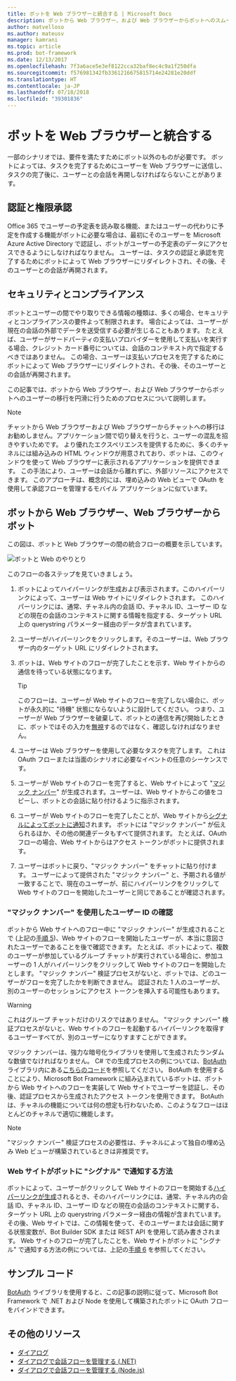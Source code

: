 ```yaml
---
title: ボットを Web ブラウザーと統合する | Microsoft Docs
description: ボットから Web ブラウザー、および Web ブラウザーからボットへのスムーズなユーザー切り替えを設計する方法について説明します。
author: matvelloso
ms.author: mateusv
manager: kamrani
ms.topic: article
ms.prod: bot-framework
ms.date: 12/13/2017
ms.openlocfilehash: 7f3a6ace5e3ef8122cca32baf8ec4c9a1f250dfa
ms.sourcegitcommit: f576981342fb3361216675815714e24281e20ddf
ms.translationtype: HT
ms.contentlocale: ja-JP
ms.lasthandoff: 07/18/2018
ms.locfileid: "39301836"
---
```

# <a name="integrate-your-bot-with-a-web-browser"></a>ボットを Web ブラウザーと統合する

一部のシナリオでは、要件を満たすためにボット以外のものが必要です。 ボットによっては、タスクを完了するためにユーザーを Web ブラウザーに送信し、タスクの完了後に、ユーザーとの会話を再開しなければならないことがあります。 

## <a name="authentication-and-authorization"></a>認証と権限承認
Office 365 でユーザーの予定表を読み取る機能、またはユーザーの代わりに予定を作成する機能がボットに必要な場合は、最初にそのユーザーを Microsoft Azure Active Directory で認証し、ボットがユーザーの予定表のデータにアクセスできるようにしなければなりません。 ユーザーは、タスクの認証と承認を完了するためにボットによって Web ブラウザーにリダイレクトされ、その後、そのユーザーとの会話が再開されます。 

## <a name="security-and-compliance"></a>セキュリティとコンプライアンス
ボットとユーザーの間でやり取りできる情報の種類は、多くの場合、セキュリティとコンプライアンスの要件よって制限されます。 場合によっては、ユーザーが現在の会話の外部でデータを送受信する必要が生じることもあります。 たとえば、ユーザーがサードパーティの支払いプロバイダーを使用して支払いを実行する場合、クレジット カード番号については、会話のコンテキスト内で指定するべきではありません。 この場合、ユーザーは支払いプロセスを完了するためにボットによって Web ブラウザーにリダイレクトされ、その後、そのユーザーとの会話が再開されます。

この記事では、ボットから Web ブラウザー、および Web ブラウザーからボットへのユーザーの移行を円滑に行うためのプロセスについて説明します。 

> [!NOTE]
> チャットから Web ブラウザーおよび Web ブラウザーからチャットへの移行はお勧めしません。アプリケーション間で切り替えを行うと、ユーザーの混乱を招きやすいためです。 より優れたエクスペリエンスを提供するために、多くのチャネルには組み込みの HTML ウィンドウが用意されており、ボットは、このウィンドウを使って Web ブラウザーに表示されるアプリケーションを提供できます。 この手法により、ユーザーは会話から離れずに、外部リソースにアクセスできます。 このアプローチは、概念的には、埋め込みの Web ビューで OAuth を使用して承認フローを管理するモバイル アプリケーションに似ています。

## <a name="bot-to-web-browser-and-back-again"></a>ボットから Web ブラウザー、Web ブラウザーからボット

この図は、ボットと Web ブラウザーの間の統合フローの概要を示しています。 

![ボットと Web のやりとり](~/media/bot-service-design-pattern-integrate-browser/bot-to-web1.png)

このフローの各ステップを見ていきましょう。

1. <a id="generate-hyperlink"></a>ボットによってハイパーリンクが生成および表示されます。このハイパーリンクによって、ユーザーは Web サイトにリダイレクトされます。 
   このハイパーリンクには、通常、チャネル内の会話 ID、チャネル ID、ユーザー ID などの現在の会話のコンテキストに関する情報を指定する、ターゲット URL 上の querystring パラメーター経由のデータが含まれています。 

2. ユーザーがハイパーリンクをクリックします。そのユーザーは、Web ブラウザー内のターゲット URL にリダイレクトされます。 

3. ボットは、Web サイトのフローが完了したことを示す、Web サイトからの通信を待っている状態になります。  
   > [!TIP]
   > このフローは、ユーザーが Web サイトのフローを完了しない場合に、ボットが永久的に "待機" 状態にならないように設計してください。 つまり、ユーザーが Web ブラウザーを破棄して、ボットとの通信を再び開始したときに、ボットではその入力を[無視](~/bot-service-design-navigation.md#the-mysterious-bot)するのではなく、確認しなければなりません。

4. ユーザーは Web ブラウザーを使用して必要なタスクを完了します。 
   これは OAuth フローまたは当面のシナリオに必要なイベントの任意のシーケンスです。 

5. <a id="generate-magic-number"></a>ユーザーが Web サイトのフローを完了すると、Web サイトによって "[マジック ナンバー](#verify-identity)" が生成されます。ユーザーは、Web サイトからこの値をコピーし、ボットとの会話に貼り付けるように指示されます。 

6. <a id="signal-to-bot"></a>ユーザーが Web サイトのフローを完了したことが、Web サイトから[シグナルによってボットに通知](#website-signal-to-bot)されます。 
   ボットには "マジック ナンバー" が伝えられるほか、その他の関連データもすべて提供されます。
   たとえば、OAuth フローの場合、Web サイトからはアクセス トークンがボットに提供されます。

7. ユーザーはボットに戻り、"マジック ナンバー" をチャットに貼り付けます。 
   ユーザーによって提供された "マジック ナンバー" と、予期される値が一致することで、現在のユーザーが、前にハイパーリンクをクリックして Web サイトのフローを開始したユーザーと同じであることが確認されます。 

### <a id="verify-identity"></a> "マジック ナンバー" を使用したユーザー ID の確認

ボットから Web サイトへのフロー中に "マジック ナンバー" が生成されることで (上記の[手順 5](#generate-magic-number))、Web サイトのフローを開始したユーザーが、本当に意図されたユーザーであることを後で確認できます。 たとえば、ボットによって、複数のユーザーが参加しているグループ チャットが実行されている場合に、参加ユーザーの 1 人がハイパーリンクをクリックして Web サイトのフローを開始したとします。 "マジック ナンバー" 検証プロセスがないと、ボットでは、どのユーザーがフローを完了したかを判断できません。 認証された 1 人のユーザーが、別のユーザーのセッションにアクセス トークンを挿入する可能性もあります。 

> [!WARNING] 
> これはグループ チャットだけのリスクではありません。 "マジック ナンバー" 検証プロセスがないと、Web サイトのフローを起動するハイパーリンクを取得するユーザーすべてが、別のユーザーになりすますことができます。 

マジック ナンバーは、強力な暗号化ライブラリを使用して生成されたランダムな数値でなければなりません。 C# での生成プロセスの例については、<a href="https://www.nuget.org/packages/BotAuth" target="_blank">BotAuth</a> ライブラリ内にある<a href="https://github.com/MicrosoftDX/botauth/tree/master/CSharp" target="_blank">こちらのコード</a>を参照してください。 BotAuth を使用することにより、Microsoft Bot Framework に組み込まれているボットは、ボットから Web サイトへのフローを実装して Web サイトでユーザーを認証し、その後、認証プロセスから生成されたアクセス トークンを使用できます。 BotAuth は、チャネルの機能については何の想定も行わないため、このようなフローはほとんどのチャネルで適切に機能します。 

> [!NOTE]
> "マジック ナンバー" 検証プロセスの必要性は、チャネルによって独自の埋め込み Web ビューが構築されているときは非推奨です。

### <a id="website-signal-to-bot"></a>Web サイトがボットに "シグナル" で通知する方法

ボットによって、ユーザーがクリックして Web サイトのフローを開始する[ハイパーリンクが生成](#generate-hyperlink)されるとき、そのハイパーリンクには、通常、チャネル内の会話 ID、チャネル ID、ユーザー ID などの現在の会話のコンテキストに関する、ターゲット URL 上の querystring パラメーター経由の情報が含まれています。 その後、Web サイトでは、この情報を使って、そのユーザーまたは会話に関する状態変数が、Bot Builder SDK または REST API を使用して読み書きされます。 Web サイトのフローが完了したことを、Web サイトがボットに "シグナル" で通知する方法の例については、上記の[手順 6](#signal-to-bot) を参照してください。

## <a name="sample-code"></a>サンプル コード

<a href="https://github.com/MicrosoftDX/botauth" target="_blank">BotAuth</a> ライブラリを使用すると、この記事の説明に従って、Microsoft Bot Framework で .NET および Node を使用して構築されたボットに OAuth フローをバインドできます。

## <a name="additional-resources"></a>その他のリソース

- [ダイアログ](~/dotnet/bot-builder-dotnet-dialogs.md)
- [ダイアログで会話フローを管理する (.NET)](~/dotnet/bot-builder-dotnet-manage-conversation-flow.md)
- [ダイアログで会話フローを管理する (Node.js)](~/nodejs/bot-builder-nodejs-manage-conversation-flow.md)
